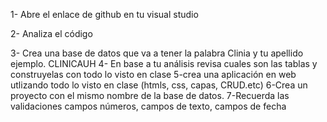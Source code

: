 1- Abre el enlace de github en tu visual studio

2- Analiza el código

3- Crea una base de datos que va a tener la palabra Clinia y tu apellido ejemplo. CLINICAUH
4- En base a tu análisis revisa cuales son las tablas y construyelas con todo lo visto en clase
5-crea una aplicación en web utlizando todo lo visto en clase (htmls, css, capas, CRUD.etc)
6-Crea un proyecto con el mismo nombre de la base de datos.
7-Recuerda las validaciones campos números, campos de texto, campos de fecha

